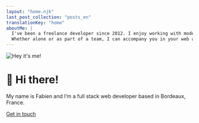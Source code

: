 ```yaml
---
layout: "home.njk"
last_post_collection: "posts_en"
translationKey: "home"
aboutMe: |
  I've been a freelance developer since 2012. I enjoy working with modern tools and technologies.
  Whether alone or as part of a team, I can accompany you in your web app or site project, adhering to standards that ensure solid, scalable and maintainable code.
---
```

![Hey it's me!](/img/me-250x250.jpg)

# 👋 Hi there!

My name is Fabien and I’m a full stack web developer based in Bordeaux, France.

<a class="cta cta-big cta-home" href="/en/#contact">Get in touch</a>
